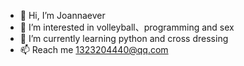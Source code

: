 - 👋 Hi, I’m Joannaever
- 👀 I’m interested in volleyball、programming and sex
- 🌱 I’m currently learning python and cross dressing
- 📫 Reach me 1323204440@qq.com

<!---
Joannaever/Joannaever is a ✨ special ✨ repository because its `README.md` (this file) appears on your GitHub profile.
You can click the Preview link to take a look at your changes.
--->
